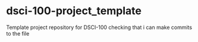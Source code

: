 # dsci-100-project_template
Template project repository for DSCI-100
checking that i can make commits to the file  